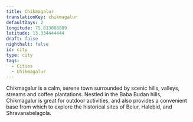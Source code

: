 ```yaml
---
title: Chikmagalur
translationKey: chikmagalur
defaultDays: 2
longitude: 75.813888889
latitude: 13.334444444
draft: false
nighthalt: false
id: city
type: city
tags:
  - Cities
  - Chikmagalur
---
```

Chikmagalur is a calm, serene town surrounded by scenic hills, valleys, streams and coffee plantations. Nestled in the Baba Budan hills, Chikmagalur is great for outdoor activities, and also provides a convenient base from which to explore the historical sites of Belur, Halebid, and Shravanabelagola.